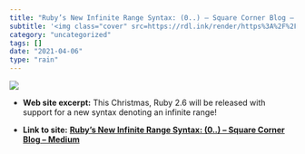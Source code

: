 ```yaml
---
title: "Ruby’s New Infinite Range Syntax: (0..) – Square Corner Blog – Medium"
subtitle: '<img class="cover" src=https://rdl.ink/render/https%3A%2F%2Fmedium.com%2Fsquare-corner-blog%2Frubys-...'
category: "uncategorized"
tags: []
date: "2021-04-06"
type: "rain"
---
```

<img class="cover" src=https://rdl.ink/render/https%3A%2F%2Fmedium.com%2Fsquare-corner-blog%2Frubys-new-infinite-range-syntax-0-97777cf06270>



* **Web site excerpt:** This Christmas, Ruby 2.6 will be released with support for a new syntax denoting an infinite range!

* **Link to site:** **[Ruby’s New Infinite Range Syntax: (0..) – Square Corner Blog – Medium](https://medium.com/square-corner-blog/rubys-new-infinite-range-syntax-0-97777cf06270)**